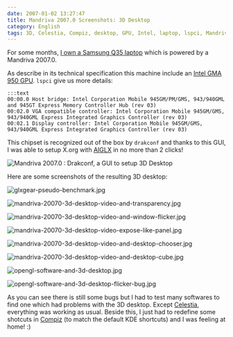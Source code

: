 ```yaml
---
date: 2007-01-02 13:27:47
title: Mandriva 2007.0 Screenshots: 3D Desktop
category: English
tags: 3D, Celestia, Compiz, desktop, GPU, Intel, laptop, lspci, Mandriva, Samsung, X.org
---
```


For some months, [I own a Samsung Q35 laptop](https://kevin.deldycke.com/2006/10/samsung-q35-xic-5500-tiny-review-of-a-strong-compact-laptop/) which is powered by a Mandriva 2007.0.

As describe in its technical specification this machine include an [Intel GMA 950 GPU](https://en.wikipedia.org/wiki/Intel_GMA#GMA_950). `lspci` give us more details:

    :::text
    00:00.0 Host bridge: Intel Corporation Mobile 945GM/PM/GMS, 943/940GML and 945GT Express Memory Controller Hub (rev 03)
    00:02.0 VGA compatible controller: Intel Corporation Mobile 945GM/GMS, 943/940GML Express Integrated Graphics Controller (rev 03)
    00:02.1 Display controller: Intel Corporation Mobile 945GM/GMS, 943/940GML Express Integrated Graphics Controller (rev 03)

This chipset is recognized out of the box by `drakconf` and thanks to this GUI, I was able to setup X.org with [AIGLX](https://en.wikipedia.org/wiki/AIGLX) in no more than 2 clicks!

![Mandriva 2007.0 : Drakconf, a GUI to setup 3D Desktop](/uploads/2007/mandriva-20070-drakconf-3d-desktop-control-panel.png)

Here are some screenshots of the resulting 3D desktop:

![glxgear-pseudo-benchmark.jpg](/uploads/2007/glxgear-pseudo-benchmark.jpg)

![mandriva-20070-3d-desktop-video-and-transparency.jpg](/uploads/2007/mandriva-20070-3d-desktop-video-and-transparency.jpg)

![mandriva-20070-3d-desktop-video-and-window-flicker.jpg](/uploads/2007/mandriva-20070-3d-desktop-video-and-window-flicker.jpg)

![mandriva-20070-3d-desktop-video-expose-like-panel.jpg](/uploads/2007/mandriva-20070-3d-desktop-video-expose-like-panel.jpg)

![mandriva-20070-3d-desktop-video-and-desktop-chooser.jpg](/uploads/2007/mandriva-20070-3d-desktop-video-and-desktop-chooser.jpg)

![mandriva-20070-3d-desktop-video-and-desktop-cube.jpg](/uploads/2007/mandriva-20070-3d-desktop-video-and-desktop-cube.jpg)

![opengl-software-and-3d-desktop.jpg](/uploads/2007/opengl-software-and-3d-desktop.jpg)

![opengl-software-and-3d-desktop-flicker-bug.jpg](/uploads/2007/opengl-software-and-3d-desktop-flicker-bug.jpg)

As you can see there is still some bugs but I had to test many softwares to find one which had problems with the 3D desktop. Except [Celestia](https://www.shatters.net/celestia), everything was working as usual. Beside this, I just had to redefine some shotcuts in [Compiz](https://compiz.org) (to match the default KDE shortcuts) and I was feeling at home! :)
